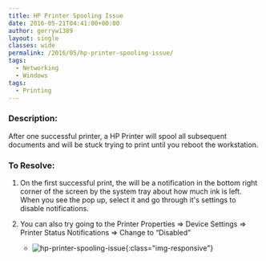 ```yaml
---
title: HP Printer Spooling Issue
date: 2016-05-21T04:41:00+00:00
author: gerryw1389
layout: single
classes: wide
permalink: /2016/05/hp-printer-spooling-issue/
tags:
  - Networking
  - Windows
tags:
  - Printing
---
```

<!--more-->

### Description:

After one successful printer, a HP Printer will spool all subsequent documents and will be stuck trying to print until you reboot the workstation.

### To Resolve:

1. On the first successful print, the will be a notification in the bottom right corner of the screen by the system tray about how much ink is left. When you see the pop up, select it and go through it's settings to disable notifications.

2. You can also try going to the Printer Properties => Device Settings => Printer Status Notifications => Change to &#8220;Disabled&#8221;

   - ![hp-printer-spooling-issue](https://automationadmin.com/assets/images/uploads/2016/09/hp-printer-spooling-issue.png){:class="img-responsive"}

